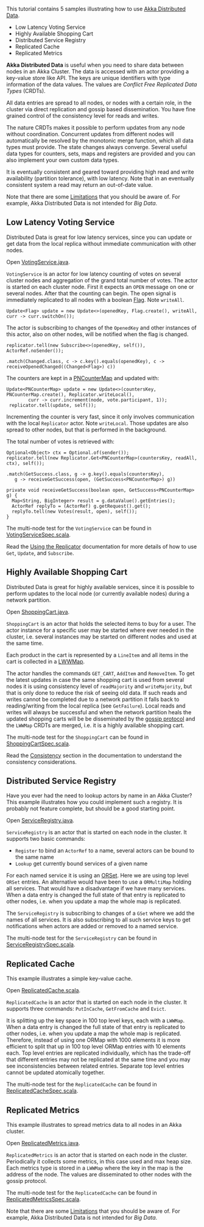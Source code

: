 This tutorial contains 5 samples illustrating how to use [Akka Distributed Data](http://doc.akka.io/docs/akka/current/java/distributed-data.html).

- Low Latency Voting Service
- Highly Available Shopping Cart
- Distributed Service Registry
- Replicated Cache
- Replicated Metrics

**Akka Distributed Data** is useful when you need to share data between nodes in an Akka Cluster. The data is accessed with an actor providing a key-value store like API. The keys are unique identifiers with type information of the data values. The values are _Conflict Free Replicated Data Types_ (CRDTs).

All data entries are spread to all nodes, or nodes with a certain role, in the cluster via direct replication and gossip based dissemination. You have fine grained control of the consistency level for reads and writes.

The nature CRDTs makes it possible to perform updates from any node without coordination. Concurrent updates from different nodes will automatically be resolved by the monotonic merge function, which all data types must provide. The state changes always converge. Several useful data types for counters, sets, maps and registers are provided and you can also implement your own custom data types.

It is eventually consistent and geared toward providing high read and write availability (partition tolerance), with low latency. Note that in an eventually consistent system a read may return an out-of-date value.

Note that there are some [Limitations](http://doc.akka.io/docs/akka/current/java/distributed-data.html#Limitations) that you should be aware of. For example, Akka Distributed Data is not intended for _Big Data_.

## Low Latency Voting Service

Distributed Data is great for low latency services, since you can update or get data from the local replica without immediate communication with other nodes.

Open [VotingService.java](src/main/java/sample/distributeddata/VotingService.java).

`VotingService` is an actor for low latency counting of votes on several cluster nodes and aggregation of the grand total number of votes. The actor is started on each cluster node. First it expects an `OPEN` message on one or several nodes. After that the counting can begin. The open signal is immediately replicated to all nodes with a boolean [Flag](http://doc.akka.io/docs/akka/current/java/distributed-data.html#Flags_and_Registers). Note `writeAll`.

    Update<Flag> update = new Update<>(openedKey, Flag.create(), writeAll, curr -> curr.switchOn());

The actor is subscribing to changes of the `OpenedKey` and other instances of this actor, also on other nodes, will be notified when the flag is changed.

    replicator.tell(new Subscribe<>(openedKey, self()), ActorRef.noSender());

    .match(Changed.class, c -> c.key().equals(openedKey), c -> receiveOpenedChanged((Changed<Flag>) c))

The counters are kept in a [PNCounterMap](http://doc.akka.io/docs/akka/current/java/distributed-data.html#Counters) and updated with:

    Update<PNCounterMap> update = new Update<>(countersKey, PNCounterMap.create(), Replicator.writeLocal(),
            curr -> curr.increment(node, vote.participant, 1));
     replicator.tell(update, self());

Incrementing the counter is very fast, since it only involves communication with the local `Replicator` actor. Note `writeLocal`. Those updates are also spread to other nodes, but that is performed in the background.

The total number of votes is retrieved with:

    Optional<Object> ctx = Optional.of(sender());
    replicator.tell(new Replicator.Get<PNCounterMap>(countersKey, readAll, ctx), self());

    .match(GetSuccess.class, g -> g.key().equals(countersKey),
       g -> receiveGetSuccess(open, (GetSuccess<PNCounterMap>) g))

    private void receiveGetSuccess(boolean open, GetSuccess<PNCounterMap> g) {
      Map<String, BigInteger> result = g.dataValue().getEntries();
      ActorRef replyTo = (ActorRef) g.getRequest().get();
      replyTo.tell(new Votes(result, open), self());
    }

The multi-node test for the `VotingService` can be found in [VotingServiceSpec.scala](src/multi-jvm/scala/sample/distributeddata/VotingServiceSpec.scala).

Read the [Using the Replicator](http://doc.akka.io/docs/akka/current/java/distributed-data.html#Using_the_Replicator) documentation for more details of how to use `Get`, `Update`, and `Subscribe`.

## Highly Available Shopping Cart

Distributed Data is great for highly available services, since it is possible to perform updates to the local node (or currently available nodes) during a network partition.

Open [ShoppingCart.java](src/main/java/sample/distributeddata/ShoppingCart.java).

`ShoppingCart` is an actor that holds the selected items to buy for a user. The actor instance for a specific user may be started where ever needed in the cluster, i.e. several instances may be started on different nodes and used at the same time.

Each product in the cart is represented by a `LineItem` and all items in the cart is collected in a [LWWMap](http://doc.akka.io/docs/akka/current/java/distributed-data.html#Maps).

The actor handles the commands `GET_CART`, `AddItem` and `RemoveItem`. To get the latest updates in case the same shopping cart is used from several nodes it is using consistency level of `readMajority` and `writeMajority`, but that is only done to reduce the risk of seeing old data. If such reads and writes cannot be completed due to a network partition it falls back to reading/writing from the local replica (see `GetFailure`). Local reads and writes will always be successful and when the network partition heals the updated shopping carts will be be disseminated by the [gossip protocol](https://en.wikipedia.org/wiki/Gossip_protocol) and the `LWWMap` CRDTs are merged, i.e. it is a highly available shopping cart.

The multi-node test for the `ShoppingCart` can be found in [ShoppingCartSpec.scala](src/multi-jvm/scala/sample/distributeddata/ShoppingCartSpec.scala).

Read the [Consistency](http://doc.akka.io/docs/akka/current/java/distributed-data.html#Consistency) section in the documentation to understand the consistency considerations.

## Distributed Service Registry

Have you ever had the need to lookup actors by name in an Akka Cluster? This example illustrates how you could implement such a registry. It is probably not feature complete, but should be a good starting point.

Open [ServiceRegistry.java](src/main/java/sample/distributeddata/ServiceRegistry.java).

`ServiceRegistry` is an actor that is started on each node in the cluster. It supports two basic commands:

- `Register` to bind an `ActorRef` to a name, several actors can be bound to the same name
- `Lookup` get currently bound services of a given name

For each named service it is using an [ORSet](http://doc.akka.io/docs/akka/current/java/distributed-data.html#Sets). Here we are using top level `ORSet` entries. An alternative would have been to use a `ORMultiMap` holding all services. That would have a disadvantage if we have many services. When a data entry is changed the full state of that entry is replicated to other nodes, i.e. when you update a map the whole map is replicated.

The `ServiceRegistry` is subscribing to changes of a `GSet` where we add the names of all services. It is also subscribing to all such service keys to get notifications when actors are added or removed to a named service.

The multi-node test for the `ServiceRegistry` can be found in [ServiceRegistrySpec.scala](src/multi-jvm/scala/sample/distributeddata/ServiceRegistrySpec.scala).

## Replicated Cache

This example illustrates a simple key-value cache.

Open [ReplicatedCache.scala](src/main/java/sample/distributeddata/ReplicatedCache.java).

`ReplicatedCache` is an actor that is started on each node in the cluster. It supports three commands: `PutInCache`, `GetFromCache` and `Evict`.

It is splitting up the key space in 100 top level keys, each with a `LWWMap`. When a data entry is changed the full state of that entry is replicated to other nodes, i.e. when you update a map the whole map is replicated. Therefore, instead of using one ORMap with 1000 elements it is more efficient to split that up in 100 top level ORMap entries with 10 elements each. Top level entries are replicated individually, which has the trade-off that different entries may not be replicated at the same time and you may see inconsistencies between related entries. Separate top level entries cannot be updated atomically together.

The multi-node test for the `ReplicatedCache` can be found in [ReplicatedCacheSpec.scala](src/multi-jvm/scala/sample/distributeddata/ReplicatedCacheSpec.scala).

## Replicated Metrics

This example illustrates to spread metrics data to all nodes in an Akka cluster.

Open [ReplicatedMetrics.java](src/main/java/sample/distributeddata/ReplicatedMetrics.java).

`ReplicatedMetrics` is an actor that is started on each node in the cluster. Periodically it collects some metrics, in this case used and max heap size. Each metrics type is stored in a `LWWMap` where the key in the map is the address of the node. The values are disseminated to other nodes with the gossip protocol.

The multi-node test for the `ReplicatedCache` can be found in [ReplicatedMetricsSpec.scala](src/multi-jvm/scala/sample/distributeddata/ReplicatedMetricsSpec.scala).

Note that there are some [Limitations](http://doc.akka.io/docs/akka/current/scala/distributed-data.html#Limitations) that you should be aware of. For example, Akka Distributed Data is not intended for _Big Data_.
